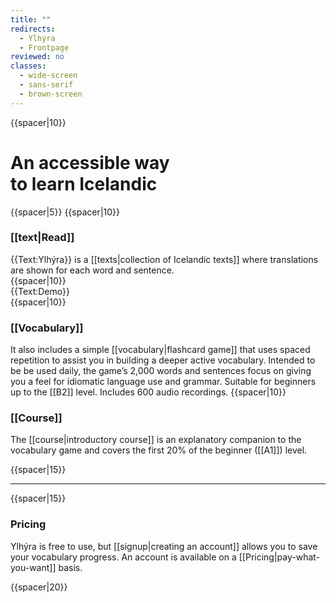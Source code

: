 ```yaml
---
title: ""
redirects:
  - Ylhýra
  - Frontpage
reviewed: no
classes:
  - wide-screen
  - sans-serif
  - brown-screen
---
```


<!--<div style="-->
<!--  background: #f09f9f;-->
<!--  padding: 8px 12px;-->
<!--  border: 1px solid #ce8d8d;-->
<!--  font-size: 12px;-->
<!--  border-radius: 5px;">-->
<!--This is a testing site for the next version of Ylhýra. Please [mailto:egill@egill.xyz let me know] if you encounter bugs.-->
<!--</div>-->

<div id="frontpage-screen">
{{spacer|10}}
<h1>An accessible way <br/>to learn Icelandic</h1>
{{spacer|5}}
<Frontpage/>
{{spacer|10}}

<h3>[[text|Read]]</h3>
<div id="frontpage-splash-screen">
<div id="frontpage-splash-screen-english">
<span class="xxunderline_links_normal">{{Text:Ylhýra}}</span> is a [[texts|collection of Icelandic texts]] where translations are shown for each word and sentence.
</div>
{{spacer|10}}
<div id="frontpage-splash-screen-demo">
<div>
{{Text:Demo}}
</div>
</div>
</div>
{{spacer|10}}

<h3>[[Vocabulary]]</h3>

It also includes a simple [[vocabulary|flashcard game]] that uses spaced repetition to assist you in building a deeper active vocabulary. Intended to be be used daily, the game’s 2,000 words and sentences focus on giving you a feel for idiomatic language use and grammar. Suitable for beginners up to the [[B2]] level. Includes 600 audio recordings.
{{spacer|10}}

<h3>[[Course]]</h3>

The [[course|introductory course]] is an explanatory companion to the vocabulary game and covers the first 20% of the beginner ([[A1]]) level. <!--The course is aimed at self-learners and introduces grammatical concepts slowly.-->

{{spacer|15}}
***
{{spacer|15}}

<!--<section class="frontpage-pricing pwyw-on">-->
<!--<div>-->

<div class="frontpage-pricing pwyw-on underline_links_normal">
<h3>Pricing</h3>

Ylhýra is free to use, but [[signup|creating an account]] allows you to save your vocabulary progress. An account is available on a [[Pricing|pay-what-you-want]] basis.<!--; the recommended price is 20 U.S. dollars but if you wish to pay nothing, you can.-->
</div>
<!--</div>-->
<!--</section>-->
{{spacer|20}}
</div>

<!--

Ylhýra is a

2000 words and sentences

--->

<!--
<hr/>

<div id="latest-articles">
<div>
'''[[Texts|<span style="color:black">Latest articles</span>]]'''
</div>
{{Front page item
|title=Brennu-Njáls_saga/Höskuldur_og_brennan
|displayed title=Kaflar úr Brennu-Njáls sögu
|image=Möðruvallabók f13r.jpg
|word count=2,200
|level=B1
}}
{{Front page item
|title=Egils saga/Veisla hjá afa
|displayed title=Kafli úr Egils sögu
|image=Artyom-kabajev-gOF5rrU1EpU-unsplash.jpg
|word count=270
|level=A1
}}
{{Front page item
|title=Vestmannaeyjar
|displayed title=Vestmannaeyjar
|image=Anders-nord-t8jBiJQx4eE-unsplash.jpg
|word count=90
|level=A2
}}
</div>

<hr/>

<div style="font-size:94%">'''[[explanations|<span style="color:black">Recent explanatory material</span>]]'''</div>
{{Project:Newest}}
-->
